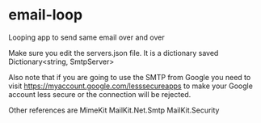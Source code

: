 # email-loop
Looping app to send same email over and over


Make sure you edit the servers.json file.  It is a dictionary saved  Dictionary<string, SmtpServer>

Also note that if you are going to use the SMTP from Google you need to visit https://myaccount.google.com/lesssecureapps to make your Google account less secure or the connection will be rejected.  


Other references are
MimeKit
MailKit.Net.Smtp
MailKit.Security
